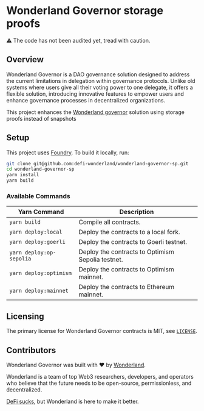 # Wonderland Governor storage proofs

⚠️ The code has not been audited yet, tread with caution.

## Overview

Wonderland Governor is a DAO governance solution designed to address the current limitations in delegation within governance protocols. Unlike old systems where users give all their voting power to one delegate, it offers a flexible solution, introducing innovative features to empower users and enhance governance processes in decentralized organizations.

This project enhances the [Wonderland governor](https://github.com/defi-wonderland/wonderland-governooor-poc) solution using storage proofs instead of snapshots

## Setup

This project uses [Foundry](https://book.getfoundry.sh/). To build it locally, run:

```sh
git clone git@github.com:defi-wonderland/wonderland-governor-sp.git
cd wonderland-governor-sp
yarn install
yarn build
```

### Available Commands

| Yarn Command            | Description                                                |
| ----------------------- | ---------------------------------------------------------- |
| `yarn build`            | Compile all contracts.                                     |
| `yarn deploy:local`     | Deploy the contracts to a local fork.                      |
| `yarn deploy:goerli`    | Deploy the contracts to Goerli testnet.                    |
| `yarn deploy:op-sepolia`| Deploy the contracts to Optimism Sepolia testnet.          |
| `yarn deploy:optimism`  | Deploy the contracts to Optimism mainnet.                  |
| `yarn deploy:mainnet`   | Deploy the contracts to Ethereum mainnet.                  |

## Licensing

The primary license for Wonderland Governor contracts is MIT, see [`LICENSE`](./LICENSE).

## Contributors

Wonderland Governor was built with ❤️ by [Wonderland](https://defi.sucks).

Wonderland is a team of top Web3 researchers, developers, and operators who believe that the future needs to be open-source, permissionless, and decentralized.

[DeFi sucks](https://defi.sucks), but Wonderland is here to make it better.